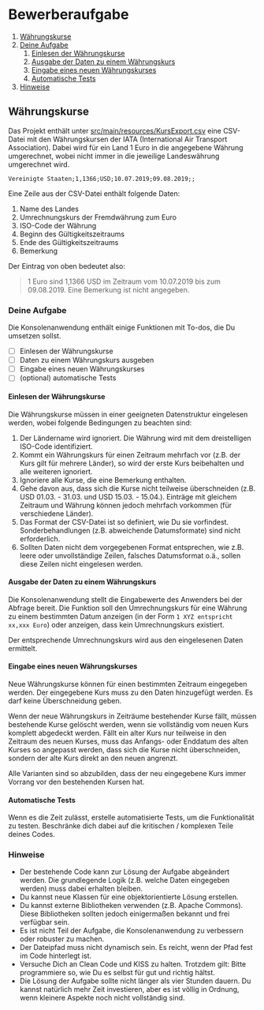 # Bewerberaufgabe

1. [Währungskurse](#introduction)
2. [Deine Aufgabe](#task)
    1. [Einlesen der Währungskurse](#import)
    2. [Ausgabe der Daten zu einem Währungskurs](#output)
    3. [Eingabe eines neuen Währungskurses](#input)
    4. [Automatische Tests](#tests)
3. [Hinweise](#hints)

<a name="introduction"></a>

## Währungskurse

Das Projekt enthält unter [src/main/resources/KursExport.csv](/src/main/resources/KursExport.csv) eine CSV-Datei mit den Währungskursen der IATA (International Air Transport Association). Dabei wird für ein Land 1 Euro in die angegebene Währung umgerechnet, wobei nicht immer in die jeweilige Landeswährung umgerechnet wird.  

```csv
Vereinigte Staaten;1,1366;USD;10.07.2019;09.08.2019;;
```

Eine Zeile aus der CSV-Datei enthält folgende Daten:  
1. Name des Landes  
2. Umrechnungskurs der Fremdwährung zum Euro  
3. ISO-Code der Währung  
4. Beginn des Gültigkeitszeitraums  
5. Ende des Gültigkeitszeitraums  
6. Bemerkung  

Der Eintrag von oben bedeutet also:  
> 1 Euro sind 1,1366 USD im Zeitraum vom 10.07.2019 bis zum 09.08.2019. Eine Bemerkung ist nicht angegeben.  

<a name="task"></a>

### Deine Aufgabe

Die Konsolenanwendung enthält einige Funktionen mit To-dos, die Du umsetzen sollst.  

- [ ] Einlesen der Währungskurse  
- [ ] Daten zu einem Währungskurs ausgeben 
- [ ] Eingabe eines neuen Währungskurses  
- [ ] (optional) automatische Tests  

<a name="import"></a>

#### Einlesen der Währungskurse

Die Währungskurse müssen in einer geeigneten Datenstruktur eingelesen werden, wobei folgende Bedingungen zu beachten sind:  
1. Der Ländername wird ignoriert. Die Währung wird mit dem dreistelligen ISO-Code identifiziert.  
2. Kommt ein Währungskurs für einen Zeitraum mehrfach vor (z.B. der Kurs gilt für mehrere Länder), so wird der erste Kurs beibehalten und alle weiteren ignoriert.  
3. Ignoriere alle Kurse, die eine Bemerkung enthalten.  
4. Gehe davon aus, dass sich die Kurse nicht teilweise überschneiden (z.B. USD 01.03. - 31.03. und USD 15.03. - 15.04.). Einträge mit gleichem Zeitraum und Währung können jedoch mehrfach vorkommen (für verschiedene Länder).
5. Das Format der CSV-Datei ist so definiert, wie Du sie vorfindest. Sonderbehandlungen (z.B. abweichende Datumsformate) sind nicht erforderlich.  
6. Sollten Daten nicht dem vorgegebenen Format entsprechen, wie z.B. leere oder unvollständige Zeilen, falsches Datumsformat o.ä., sollen diese Zeilen nicht eingelesen werden.  

<a name="output"></a>

#### Ausgabe der Daten zu einem Währungskurs

Die Konsolenanwendung stellt die Eingabewerte des Anwenders bei der Abfrage bereit. Die Funktion soll den Umrechnungskurs für eine Währung zu einem bestimmten Datum anzeigen (in der Form `1 XYZ entspricht xx,xxx Euro`) oder anzeigen, dass kein Umrechnungskurs existiert.  

Der entsprechende Umrechnungskurs wird aus den eingelesenen Daten ermittelt.  

<a name="input"></a>

#### Eingabe eines neuen Währungskurses

Neue Währungskurse können für einen bestimmten Zeitraum eingegeben werden. Der eingegebene Kurs muss zu den Daten hinzugefügt werden. Es darf keine Überschneidung geben.  

Wenn der neue Währungskurs in Zeiträume bestehender Kurse fällt, müssen bestehende Kurse gelöscht werden, wenn sie vollständig vom neuen Kurs komplett abgedeckt werden. Fällt ein alter Kurs nur teilweise in den Zeitraum des neuen Kurses, muss das Anfangs- oder Enddatum des alten Kurses so angepasst werden, dass sich die Kurse nicht überschneiden, sondern der alte Kurs direkt an den neuen angrenzt.  

Alle Varianten sind so abzubilden, dass der neu eingegebene Kurs immer Vorrang vor den bestehenden Kursen hat.  

<a name="tests"></a>

#### Automatische Tests

Wenn es die Zeit zulässt, erstelle automatisierte Tests, um die Funktionalität zu testen. Beschränke dich dabei auf die kritischen / komplexen Teile deines Codes.  

<a name="hints"></a>

### Hinweise

- Der bestehende Code kann zur Lösung der Aufgabe abgeändert werden. Die grundlegende Logik (z.B. welche Daten eingegeben werden) muss dabei erhalten bleiben.
- Du kannst neue Klassen für eine objektorientierte Lösung erstellen.  
- Du kannst externe Bibliotheken verwenden (z.B. Apache Commons). Diese Bibliotheken sollten jedoch einigermaßen bekannt und frei verfügbar sein.  
- Es ist nicht Teil der Aufgabe, die Konsolenanwendung zu verbessern oder robuster zu machen.  
- Der Dateipfad muss nicht dynamisch sein. Es reicht, wenn der Pfad fest im Code hinterlegt ist.  
- Versuche Dich an Clean Code und KISS zu halten. Trotzdem gilt: Bitte programmiere so, wie Du es selbst für gut und richtig hältst.  
- Die Lösung der Aufgabe sollte nicht länger als vier Stunden dauern. Du kannst natürlich mehr Zeit investieren, aber es ist völlig in Ordnung, wenn kleinere Aspekte noch nicht vollständig sind.  